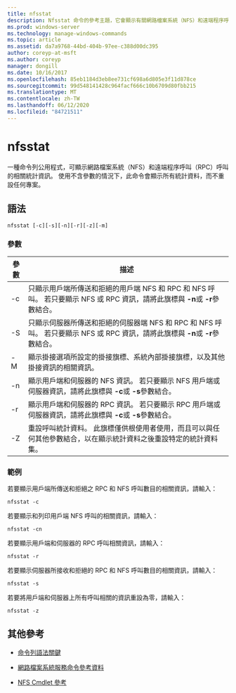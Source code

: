 ```yaml
---
title: nfsstat
description: Nfsstat 命令的參考主題，它會顯示有關網路檔案系統（NFS）和遠端程序呼叫（RPC）呼叫的統計資訊。
ms.prod: windows-server
ms.technology: manage-windows-commands
ms.topic: article
ms.assetid: da7a9768-44bd-404b-97ee-c388d00dc395
author: coreyp-at-msft
ms.author: coreyp
manager: dongill
ms.date: 10/16/2017
ms.openlocfilehash: 85eb1184d3eb8ee731cf698a6d805e3f11d878ce
ms.sourcegitcommit: 99d548141428c964facf666c10b6709d80fbb215
ms.translationtype: MT
ms.contentlocale: zh-TW
ms.lasthandoff: 06/12/2020
ms.locfileid: "84721511"
---
```

# <a name="nfsstat"></a>nfsstat

一種命令列公用程式，可顯示網路檔案系統（NFS）和遠端程序呼叫（RPC）呼叫的相關統計資訊。 使用不含參數的情況下，此命令會顯示所有統計資料，而不重設任何專案。

## <a name="syntax"></a>語法

```
nfsstat [-c][-s][-n][-r][-z][-m]
```

### <a name="parameters"></a>參數

| 參數 | 描述 |
| --------- | ----------- |
| -c | 只顯示用戶端所傳送和拒絕的用戶端 NFS 和 RPC 和 NFS 呼叫。 若只要顯示 NFS 或 RPC 資訊，請將此旗標與 **-n**或 **-r**參數結合。 |
| -S | 只顯示伺服器所傳送和拒絕的伺服器端 NFS 和 RPC 和 NFS 呼叫。 若只要顯示 NFS 或 RPC 資訊，請將此旗標與 **-n**或 **-r**參數結合。 |
| -M | 顯示掛接選項所設定的掛接旗標、系統內部掛接旗標，以及其他掛接資訊的相關資訊。 |
| -n | 顯示用戶端和伺服器的 NFS 資訊。 若只要顯示 NFS 用戶端或伺服器資訊，請將此旗標與 **-c**或 **-s**參數結合。 |
| -r | 顯示用戶端和伺服器的 RPC 資訊。 若只要顯示 RPC 用戶端或伺服器資訊，請將此旗標與 **-c**或 **-s**參數結合。 |
| -Z | 重設呼叫統計資料。 此旗標僅供根使用者使用，而且可以與任何其他參數結合，以在顯示統計資料之後重設特定的統計資料集。 |

### <a name="examples"></a>範例

若要顯示用戶端所傳送和拒絕之 RPC 和 NFS 呼叫數目的相關資訊，請輸入：

```
nfsstat -c
```

若要顯示和列印用戶端 NFS 呼叫的相關資訊，請輸入：

```
nfsstat -cn
```

若要顯示用戶端和伺服器的 RPC 呼叫相關資訊，請輸入：

```
nfsstat -r
```

若要顯示伺服器所接收和拒絕的 RPC 和 NFS 呼叫數目的相關資訊，請輸入：

```
nfsstat -s
```

若要將用戶端和伺服器上所有呼叫相關的資訊重設為零，請輸入：

```
nfsstat -z
```

## <a name="additional-references"></a>其他參考

- [命令列語法關鍵](command-line-syntax-key.md)

- [網路檔案系統服務命令參考資料](services-for-network-file-system-command-reference.md)

- [NFS Cmdlet 參考](https://docs.microsoft.com/powershell/module/nfs)
